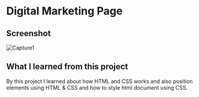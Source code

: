 # Digital Marketing Page
## Screenshot
![Capture1](https://github.com/vibhamaurya05/CSS-third-sample-project/assets/138363991/259a3ccf-c03c-4082-8012-b8443762364e)
## What I learned from this project
By this project I learned about how HTML and CSS works and also position elements using HTML & CSS and how to style html document using CSS.
